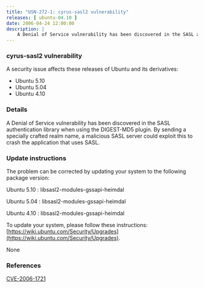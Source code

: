 ```yaml
---
title: "USN-272-1: cyrus-sasl2 vulnerability"
releases: [ ubuntu-04.10 ]
date: 2006-04-24 12:00:00
description: |
    A Denial of Service vulnerability has been discovered in the SASL authentication library when using the DIGEST-MD5 plugin. By sending a specially crafted realm name, a malicious SASL server could exploit this to crash the application that uses SASL.
--- 
```

 
### cyrus-sasl2 vulnerability

A security issue affects these releases of Ubuntu and its derivatives:

* Ubuntu 5.10
* Ubuntu 5.04
* Ubuntu 4.10

### Details

A Denial of Service vulnerability has been discovered in the SASL authentication library when using the DIGEST-MD5 plugin. By sending a specially crafted realm name, a malicious SASL server could exploit this to crash the application that uses SASL.

### Update instructions

The problem can be corrected by updating your system to the following package version:

Ubuntu 5.10
 : libsasl2-modules-gssapi-heimdal 

Ubuntu 5.04
 : libsasl2-modules-gssapi-heimdal 

Ubuntu 4.10
 : libsasl2-modules-gssapi-heimdal 

To update your system, please follow these instructions: [https://wiki.ubuntu.com/Security/Upgrades](https://wiki.ubuntu.com/Security/Upgrades).

None

### References

 [CVE-2006-1721](http://people.ubuntu.com/~ubuntu-security/cve/CVE-2006-1721)
 

